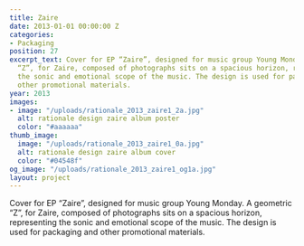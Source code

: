 ```yaml
---
title: Zaire
date: 2013-01-01 00:00:00 Z
categories:
- Packaging
position: 27
excerpt_text: Cover for EP “Zaire”, designed for music group Young Monday. A geometric
  “Z”, for Zaire, composed of photographs sits on a spacious horizon, representing
  the sonic and emotional scope of the music. The design is used for packaging and
  other promotional materials.
year: 2013
images:
- image: "/uploads/rationale_2013_zaire1_2a.jpg"
  alt: rationale design zaire album poster
  color: "#aaaaaa"
thumb_image:
  image: "/uploads/rationale_2013_zaire1_0a.jpg"
  alt: rationale design zaire album cover
  color: "#04548f"
og_image: "/uploads/rationale_2013_zaire1_og1a.jpg"
layout: project
---
```


Cover for EP “Zaire”, designed for music group Young Monday. A geometric “Z”, for Zaire, composed of photographs sits on a spacious horizon, representing the sonic and emotional scope of the music. The design is used for packaging and other promotional materials.